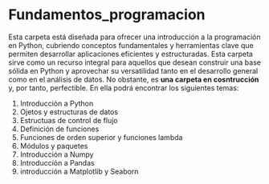 # Fundamentos_programacion


Esta carpeta está diseñada para ofrecer una introducción a la programación en Python, cubriendo conceptos fundamentales y herramientas clave que permiten desarrollar aplicaciones eficientes y estructuradas. Esta carpeta sirve como un recurso integral para aquellos que desean construir una base sólida en Python y aprovechar su versatilidad tanto en el desarrollo general como en el análisis de datos. No obstante, es **una carpeta en cosntrucción** y, por tanto, perfectible.  En ella podrá encontrar los siguientes temas:

 1. Introducción a Python
 1. Ojetos y estructuras de datos
 2. Estructuas de control de flujo
 3. Definición de funciones
 4. Funciones de orden superior y funciones lambda
 5. Módulos y paquetes
 6. Introducción a Numpy
 7. Introducción a Pandas
 8. introducción a Matplotlib y Seaborn

